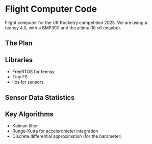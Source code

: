# Flight Computer Code
Flight computer for the UK Rocketry competition 2025. We are using a teensy 4.0, with a BMP390 and the altimu-10 v6 (maybe).

## The Plan

## Libraries 

- FreeRTOS for teensy
- Tiny FS
- libs for sensors

## Sensor Data Statistics

## Key Algorithms
- Kalman filter
- Runge-Kutta for accelerometer integration
- Discrete differential approximation (for the barometer)
